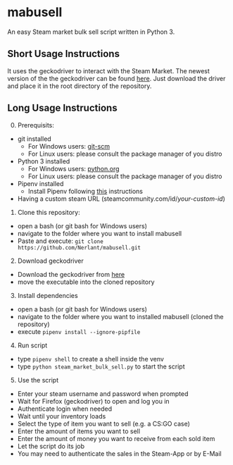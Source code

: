 # mabusell
An easy Steam market bulk sell script written in Python 3.

## Short Usage Instructions
It uses the geckodriver to interact with the Steam Market.
The newest version of the the geckodriver can be found [here](https://github.com/mozilla/geckodriver/releases).
Just download the driver and place it in the root directory of the repository.

## Long Usage Instructions
0. Prerequisits:
* git installed
  * For Windows users: [git-scm](https://git-scm.com/download/win)
  * For Linux users: please consult the package manager of you distro
* Python 3 installed
  * For Windows users: [python.org](https://www.python.org/downloads/)
  * For Linux users: please consult the package manager of you distro
* Pipenv installed
  * Install Pipenv following [this](https://pipenv.readthedocs.io/en/latest/install/#installing-pipenv) instructions
* Having a custom steam URL (steamcommunity.com/id/*your-custom-id*)

1. Clone this repository:
* open a bash (or git bash for Windows users) 
* navigate to the folder where you want to install mabusell
* Paste and execute: `git clone https://github.com/Nerlant/mabusell.git`

2. Download geckodriver
* Download the geckodriver from [here](https://github.com/mozilla/geckodriver/releases)
* move the executable into the cloned repository

3. Install dependencies
* open a bash (or git bash for Windows users) 
* navigate to the folder where you want to installed mabusell (cloned the repository)
* execute `pipenv install --ignore-pipfile`

4. Run script
* type `pipenv shell` to create a shell inside the venv
* type `python steam_market_bulk_sell.py` to start the script

5. Use the script
* Enter your steam username and password when prompted
* Wait for Firefox (geckodriver) to open and log you in
* Authenticate login when needed
* Wait until your inventory loads
* Select the type of item you want to sell (e.g. a CS:GO case)
* Enter the amount of items you want to sell
* Enter the amount of money you want to receive from each sold item
* Let the script do its job
* You may need to authenticate the sales in the Steam-App or by E-Mail

